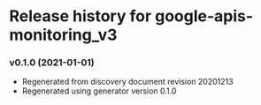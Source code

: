 # Release history for google-apis-monitoring_v3

### v0.1.0 (2021-01-01)

* Regenerated from discovery document revision 20201213
* Regenerated using generator version 0.1.0

